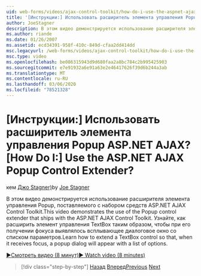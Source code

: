 ```yaml
---
uid: web-forms/videos/ajax-control-toolkit/how-do-i-use-the-aspnet-ajax-popup-control-extender
title: '[Инструкции:] Использовать расширитель элемента управления Popup ASP.NET AJAX? | Документы Майкрософт'
author: JoeStagner
description: В этом видео демонстрируется использование расширителя элемента управления Popup, поставляемого с набором средств ASP.NET AJAX Control Toolkit. Узнайте, как расширить элемент управления TextBox таким образом, чтобы...
ms.author: riande
ms.date: 01/26/2007
ms.assetid: ecd34391-958f-410c-849d-cfaa2dd414dd
msc.legacyurl: /web-forms/videos/ajax-control-toolkit/how-do-i-use-the-aspnet-ajax-popup-control-extender
msc.type: video
ms.openlocfilehash: be086315943d9d680faa2a8bc784c2b995425903
ms.sourcegitcommit: e7e91932a6e91a63e2e46417626f39d6b244a3ab
ms.translationtype: MT
ms.contentlocale: ru-RU
ms.lasthandoff: 03/06/2020
ms.locfileid: "78521328"
---
```

# <a name="how-do-i-use-the-aspnet-ajax-popup-control-extender"></a><span data-ttu-id="ae85a-105">[Инструкции:] Использовать расширитель элемента управления Popup ASP.NET AJAX?</span><span class="sxs-lookup"><span data-stu-id="ae85a-105">[How Do I:] Use the ASP.NET AJAX Popup Control Extender?</span></span>

<span data-ttu-id="ae85a-106">кем [Джо Stagner)](https://github.com/JoeStagner)</span><span class="sxs-lookup"><span data-stu-id="ae85a-106">by [Joe Stagner](https://github.com/JoeStagner)</span></span>

<span data-ttu-id="ae85a-107">В этом видео демонстрируется использование расширителя элемента управления Popup, поставляемого с набором средств ASP.NET AJAX Control Toolkit.</span><span class="sxs-lookup"><span data-stu-id="ae85a-107">This video demonstrates the use of the Popup control extender that ships with the ASP.NET AJAX Control Toolkit.</span></span> <span data-ttu-id="ae85a-108">Узнайте, как расширить элемент управления TextBox таким образом, чтобы при его получении фокуса выявлялось всплывающее диалоговое окно со списком параметров.</span><span class="sxs-lookup"><span data-stu-id="ae85a-108">Learn how to extend a TextBox control so that, when it receives focus, a popup dialog will appear with a list of options.</span></span>

[<span data-ttu-id="ae85a-109">&#9654;Смотреть видео (8 минут)</span><span class="sxs-lookup"><span data-stu-id="ae85a-109">&#9654; Watch video (8 minutes)</span></span>](https://channel9.msdn.com/Blogs/ASP-NET-Site-Videos/how-do-i-use-the-aspnet-ajax-popup-control-extender)

> [!div class="step-by-step"]
> <span data-ttu-id="ae85a-110">[Назад](how-do-i-use-the-aspnet-ajax-textboxwatermark-control-extender.md)
> [Вперед](how-do-i-use-the-aspnet-ajax-modalpopup-extender-control.md)</span><span class="sxs-lookup"><span data-stu-id="ae85a-110">[Previous](how-do-i-use-the-aspnet-ajax-textboxwatermark-control-extender.md)
[Next](how-do-i-use-the-aspnet-ajax-modalpopup-extender-control.md)</span></span>
